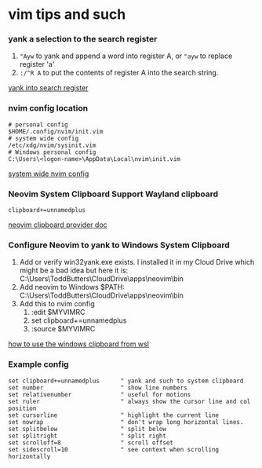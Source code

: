 # vim tips and such

### yank a selection to the search register

1. `"Ayw` to yank and append a word into register A, or `"ayw` to replace register 'a'
2. `:/^R A` to put the contents of register A into the search string.

[yank into search register](https://stackoverflow.com/questions/2312844/vim-yank-into-search-register)

### nvim config location

    # personal config
    $HOME/.config/nvim/init.vim
    # system wide config
    /etc/xdg/nvim/sysinit.vim
    # Windows personal config
    C:\Users\<logon-name>\AppData\Local\nvim\init.vim
    
[system wide nvim config](https://jdhao.github.io/2019/11/10/install_config_neovim_system_wide/)


### Neovim System Clipboard Support Wayland clipboard 
    clipboard+=unnamedplus
[neovim clipboard provider doc](https://neovim.io/doc/user/provider.html#clipboard)

### Configure Neovim to yank to Windows System Clipboard
1. Add or verify win32yank.exe exists. I installed it in my Cloud Drive which might be a bad idea but here it is:
    C:\Users\ToddButters\CloudDrive\apps\neovim\bin
4. Add neovim to Windows $PATH:
    C:\Users\ToddButters\CloudDrive\apps\neovim\bin
3. Add this to nvim config
    1. :edit $MYVIMRC
    2. set clipboard+=unnamedplus
    3. :source $MYVIMRC

[how to use the windows clipboard from wsl](https://github.com/neovim/neovim/wiki/FAQ#how-to-use-the-windows-clipboard-from-wsl)

### Example config

```
set clipboard+=unnamedplus      " yank and such to system clipboard
set number                      " show line numbers
set relativenumber              " useful for motions
set ruler                       " always show the cursor line and col position
set cursorline                  " highlight the current line
set nowrap                      " don't wrap long horizontal lines.
set splitbelow                  " split below
set splitright                  " split right
set scrolloff=8                 " scroll offset
set sidescroll=10               " see context when scrolling horizontally
```

